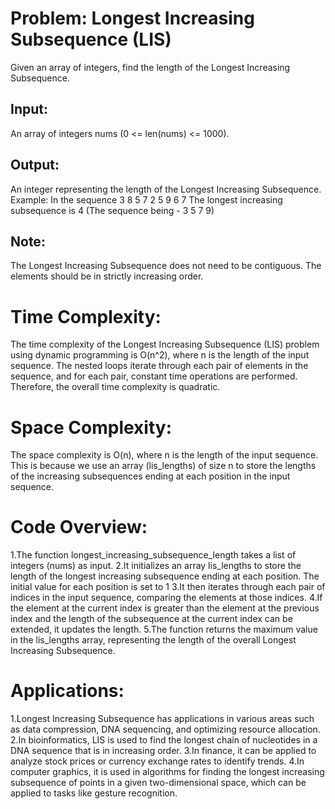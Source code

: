 # Problem: Longest Increasing Subsequence (LIS)

Given an array of integers, find the length of the Longest Increasing Subsequence.

## Input:
An array of integers nums (0 <= len(nums) <= 1000).

## Output:
An integer representing the length of the Longest Increasing Subsequence.
Example: In the sequence 3 8 5 7 2 5 9 6 7
         The longest increasing subsequence is 4 (The sequence being - 3 5 7 9)

## Note:
The Longest Increasing Subsequence does not need to be contiguous. The elements should be in strictly increasing order.

# Time Complexity:
The time complexity of the Longest Increasing Subsequence (LIS) problem using dynamic programming is O(n^2), where n is the length of the input sequence. The nested loops iterate through each pair of elements in the sequence, and for each pair, constant time operations are performed. Therefore, the overall time complexity is quadratic.

# Space Complexity:
The space complexity is O(n), where n is the length of the input sequence. This is because we use an array (lis_lengths) of size n to store the lengths of the increasing subsequences ending at each position in the input sequence.


# Code Overview:
1.The function longest_increasing_subsequence_length takes a list of integers (nums) as input.
2.It initializes an array lis_lengths to store the length of the longest increasing subsequence ending at each position. The initial value for each position is set to 1
3.It then iterates through each pair of indices in the input sequence, comparing the elements at those indices.
4.If the element at the current index is greater than the element at the previous index and the length of the subsequence at the current index can be extended, it updates the length.
5.The function returns the maximum value in the lis_lengths array, representing the length of the overall Longest Increasing Subsequence.


# Applications:

1.Longest Increasing Subsequence has applications in various areas such as data compression, DNA sequencing, and optimizing resource allocation.
2.In bioinformatics, LIS is used to find the longest chain of nucleotides in a DNA sequence that is in increasing order.
3.In finance, it can be applied to analyze stock prices or currency exchange rates to identify trends.
4.In computer graphics, it is used in algorithms for finding the longest increasing subsequence of points in a given two-dimensional space, which can be applied to tasks like gesture recognition.





